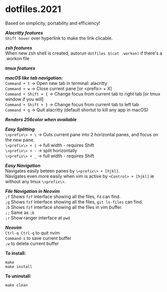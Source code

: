 # dotfiles.2021
Based on simplicity, portability and efficiency!

***Alacritty features***  
`Shift hover` over hyperlink to make the link clicable.  

***zsh features***  
When new zsh shell is created, autorun `dotfiles $(cat .workon)` if there's a .workon file  

***tmux features***  

***macOS like tab navigation:***  
`Command + t`         -> Open new tab in terminal: alacritty  
`Command + w`         -> Close current pane [or \<prefix\> + X]  
`Command + Shift + {` -> Change focus from current tab to right tab [or tmux window if you will]  
`Command + Shift + }` -> Change focus from current tab to left tab  
`Command + q`         -> Quit alacritty (default shortut to kill any app in macOS)


***Renders 256color when available***  
  
***Easy Splitting***  
`\<prefix\> + \` -> Cuts current pane into 2 horizontal panes, and focus on the new pane.  
`\<prefix\> + |` -> full width - requires Shift  
`\<prefix\> + -` -> split horizontally  
`\<prefix\> + _` -> full width - requires Shift  
  
***Easy Navigation***  
Navigates easily beteen panes by `\<prefix\> + [hjkl]`.  
Navigates even more easily when vim is active by `<Control> + [hjkl]` ie without any tmux `\<prefix\>`.  

***File Navigation in Neovim***  
`;f` Shows `fzf` interface showing all the files, `fd` can find.  
`;g` Shows `fzf` interface showing all the files, `git ls-files` can find.  
`;b` Shows `fzf` interface showing all the files in vim buffer.  
`;;` Same as `;b`  
`;r` Show ranger interface at `pwd`  


***Neovim***  
`Ctrl-q Ctrl-q` to quit nvim  
`Command-s` to save current buffer  
`;w`  to delete current buffer  

**To install:**
```
make
make install
```

**To uninstall:**
```
make clean
```
